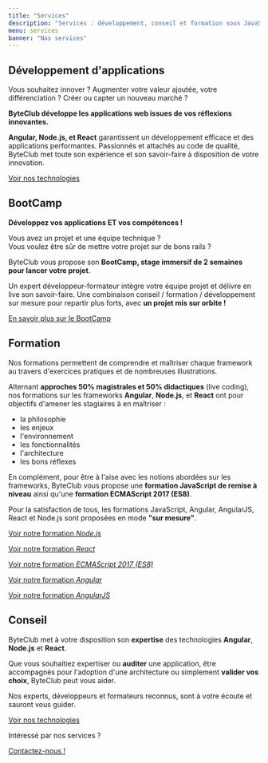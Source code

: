 ```yaml
---
title: "Services"
description: "Services : développement, conseil et formation sous JavaScript, Angular, Node.js, React"
menu: services
banner: "Nos services"
---
```

<section class="section section-alt">
	<div class="wrap cf">
		<div class="inner half-cols">
			<div class="blocks-col-left"></div>
			<div class="blocks-col-right"></div>
			<div class="blocks js-dispatch cf">
				<article id="developpement" data-order="1" class="block block-odd">
					<h2 class="service-title"><i class="fa fa-code"></i>Développement d'applications</h2>
					<div class="content">
						<p>Vous souhaitez innover ? Augmenter votre valeur ajoutée, votre différenciation ? Créer ou capter un nouveau marché ?</p>
						<p><strong>ByteClub développe les applications web issues de vos réflexions innovantes.</strong></p>
						<p><strong>Angular, Node.js, et React</strong> garantissent un développement efficace et des applications performantes. Passionnés et attachés au code de qualité, ByteClub met toute son expérience et son savoir-faire à disposition de votre innovation.</p>
						<p class="align-left"><a href="technologies.html" class="btn">Voir nos technologies</a></p>
					</div>
				</article>
				<article id="bootcamp" data-order="2" class="block block-even">
					<h2 class="service-title"><i class="fa fa-rocket"></i>BootCamp</h2>
					<div class="content">
						<p><strong>Développez vos applications ET vos compétences !</strong></p>
						<p>Vous avez un projet et une équipe technique ?<br>
							Vous voulez être sûr de mettre votre projet sur de bons rails ?</p>
						<p>ByteClub vous propose son <strong>BootCamp, stage immersif de 2 semaines pour lancer votre projet</strong>.</p>
						<p>Un expert développeur-formateur intègre votre équipe projet et délivre en live son savoir-faire. Une combinaison conseil / formation / développement sur mesure pour repartir plus forts, avec <strong>un projet mis sur orbite !</strong></p>
						<p class="align-left"><a href="bootcamp.html" class="btn">En savoir plus sur le BootCamp</a></p>
					</div>
				</article>
				<article id="formation" data-order="3" class="block block-odd">
					<h2 class="service-title"><i class="fa fa-graduation-cap"></i><span>Formation</span></h2>
					<div class="content">
						<p>Nos formations permettent de comprendre et maîtriser chaque framework au travers d'exercices pratiques et de nombreuses illustrations.</p>
						<p>Alternant <strong>approches 50% magistrales et 50% didactiques</strong> (live coding), nos formations sur les frameworks <strong>Angular</strong>, <strong>Node.js</strong>, et <strong>React</strong> ont pour objectifs d'amener les stagiaires à en maîtriser :</p>
						<ul>
							<li>la philosophie</li>
							<li>les enjeux</li>
							<li>l'environnement</li>
							<li>les fonctionnalités</li>
							<li>l'architecture</li>
							<li>les bons réflexes</li>
						</ul>
						<p>En complément, pour être à l'aise avec les notions abordées sur les frameworks, ByteClub vous propose une <strong>formation JavaScript de remise à niveau</strong> ainsi qu'une <strong>formation ECMAScript 2017 (ES8)</strong>.</p>
						<p>Pour la satisfaction de tous, les formations JavaScript, Angular, AngularJS, React et Node.js sont proposées en mode <strong>"sur mesure"</strong>.</p>
						<p class="align-left"><a href="formation-nodejs.html" class="btn">Voir notre formation <em>Node.js</em></a></p>
						<p class="align-left"><a href="formation-react.html" class="btn">Voir notre formation <em>React</em></a></p>
						<p class="align-left"><a href="formation-ecmascript-2015-es6.html" class="btn">Voir notre formation <em>ECMAScript 2017 (ES8)</em></a></p>
						<p class="align-left"><a href="formation-angular.html" class="btn">Voir notre formation <em>Angular</em></a></p>
						<p class="align-left"><a href="formation-angularjs.html" class="btn">Voir notre formation <em>AngularJS</em></a></p>
					</div>
				</article>
				<article id="conseil" data-order="4" class="block block-even">
					<h2 class="service-title"><i class="fa fa-comments"></i>Conseil</h2>
					<div class="content">
						<p>ByteClub met à votre disposition son <strong>expertise</strong> des technologies <strong>Angular</strong>, <strong>Node.js</strong> et <strong>React</strong>.</p>
						<p>Que vous souhaitiez expertiser ou <strong>auditer</strong> une application, être accompagnés pour l'adoption d'une architecture ou simplement <strong>valider vos choix</strong>, ByteClub peut vous aider.</p>
						<p>Nos experts, développeurs et formateurs reconnus, sont à votre écoute et sauront vous guider.</p>
						<p class="align-left"><a href="technologies.html" class="btn">Voir nos technologies</a></p>
					</div>
				</article>
				<div data-order="5" class="contact-us block block-even">
					<div class="table">
						<p class="contact-us-txt">Intéressé par nos services ?</p>
						<p class="contact-us-btn"><a href="contact.html" class="btn">Contactez-nous !</a></p>
					</div>
				</div>
			</div>
		</div>
	</div>
</section>
